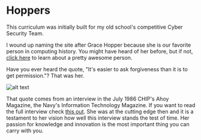 # Hoppers
This curriculum was initially built for my old school's competitive Cyber Security Team.

I wound up naming the site after Grace Hopper because she is our favorite person in computing history. You might have heard of her before, but if not, [click here](https://news.yale.edu/2017/02/10/grace-murray-hopper-1906-1992-legacy-innovation-and-service) to learn about a pretty awesome person.

Have you ever heard the quote, "It's easier to ask forgiveness than it is to get permission."? That was her.

![alt text](https://images2.minutemediacdn.com/image/upload/c_crop,h_707,w_1259,x_0,y_54/f_auto,q_auto,w_1100/v1554993302/shape/mentalfloss/61416-gracehopper-wikimedia.jpg "img1")

That quote comes from an interview in the July 1986 CHIP's Ahoy Magazine, the Navy's Information Technology Magazine. If you want to read the full interview check [this out](http://www.doncio.navy.mil/chips/ArticleDetails.aspx?id=3563). She was at the cutting edge then and it is a testament to her vision how well this interview stands the test of time. Her passion for knowledge and innovation is the most important thing you can carry with you.
